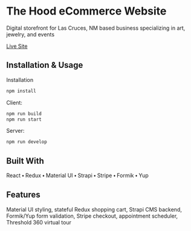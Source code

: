# The Hood eCommerce Website

Digital storefront for Las Cruces, NM based business specializing in art, jewelry, and events

[Live Site](https://tylersernett.github.io/react-ecommerce/)

## Installation & Usage

Installation
```js
npm install
```

Client:
```js
npm run build
npm run start
```

Server:
```js
npm run develop
```

## Built With
React ⬩ Redux ⬩ Material UI ⬩ Strapi ⬩ Stripe ⬩ Formik ⬩ Yup

## Features
Material UI styling, stateful Redux shopping cart, Strapi CMS backend, Formik/Yup form validation, Stripe checkout, appointment scheduler, Threshold 360 virtual tour